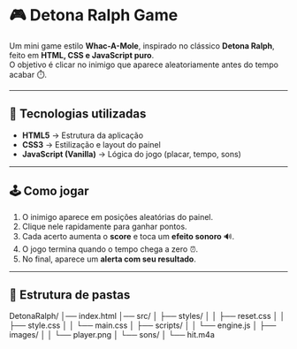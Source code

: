 # 🎮 Detona Ralph Game

Um mini game estilo **Whac-A-Mole**, inspirado no clássico **Detona Ralph**, feito em **HTML, CSS e JavaScript puro**.  
O objetivo é clicar no inimigo que aparece aleatoriamente antes do tempo acabar ⏱️.

---

## 🚀 Tecnologias utilizadas
- **HTML5** → Estrutura da aplicação
- **CSS3** → Estilização e layout do painel
- **JavaScript (Vanilla)** → Lógica do jogo (placar, tempo, sons)

---

## 🕹️ Como jogar
1. O inimigo aparece em posições aleatórias do painel.
2. Clique nele rapidamente para ganhar pontos.
3. Cada acerto aumenta o **score** e toca um **efeito sonoro** 🔊.
4. O jogo termina quando o tempo chega a zero ⏰.
5. No final, aparece um **alerta com seu resultado**.

---

## 📂 Estrutura de pastas
DetonaRalph/
│── index.html
│── src/
│ ├── styles/
│ │ ├── reset.css
│ │ ├── style.css
│ │ └── main.css
│ ├── scripts/
│ │ └── engine.js
│ ├── images/
│ │ └── player.png
│ └── sons/
│ └── hit.m4a


